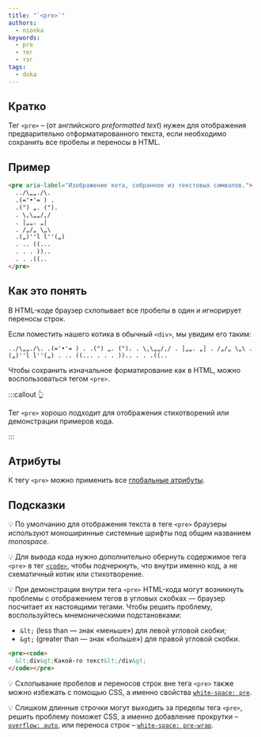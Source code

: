 ```yaml
---
title: "`<pre>`"
authors:
  - nionka
keywords:
  - pre
  - тег
  - тэг
tags:
  - doka
---
```


## Кратко

Тег `<pre>` – (от английского _preformatted text_) нужен для отображения предварительно отформатированного текста, если необходимо сохранить все пробелы и переносы в HTML.

## Пример

```html
<pre aria-label="Изображение кота, собранное из текстовых символов.">
  ../\„„./\.
  .(='•'= ) .
  .(") „. (").
  . \,\„„/,/
  . │„„. „│
  . /„/„ \„\
  .(„)''l l''(„)
  . .. ((...
  . . . ))..
  . . .((..
</pre>
```

## Как это понять

В HTML-коде браузер схлопывает все пробелы в один и игнорирует переносы строк.

Если поместить нашего котика в обычный `<div>`, мы увидим его таким:

```
../\„„./\. .(='•'= ) . .(") „. ("). . \,\„„/,/ . │„„. „│ . /„/„ \„\ .(„)''l l''(„) . .. ((... . . . )).. . . .((..
```

Чтобы сохранить изначальное форматирование как в HTML, можно воспользоваться тегом `<pre>`.

:::callout 👆

Тег `<pre>` хорошо подходит для отображения стихотворений или демонстрации примеров кода.

:::

## Атрибуты

К тегу `<pre>` можно применить все [глобальные атрибуты](/html/global-attrs).

## Подсказки

💡 По умолчанию для отображения текста в теге `<pre>` браузеры используют моноширинные системные шрифты под общим названием _monospace_.

💡 Для вывода кода нужно дополнительно обернуть содержимое тега `<pre>` в тег [`<code>`](/html/code), чтобы подчеркнуть, что внутри именно код, а не схематичный котик или стихотворение.

💡 При демонстрации внутри тега `<pre>` HTML-кода могут возникнуть проблемы с отображением тегов в угловых скобках — браузер посчитает их настоящими тегами. Чтобы решить проблему, воспользуйтесь мнемоническими подстановками:

- `&lt;` (less than — знак «меньше») для левой угловой скобки;
- `&gt;` (greater than — знак «больше») для правой угловой скобки.

```html
<pre><code>
  &lt;div&gt;Какой-то текст&lt;/div&gt;
</code></pre>
```

💡 Схлопывание пробелов и переносов строк вне тега `<pre>` также можно избежать с помощью CSS, а именно свойства [`white-space: pre`](/css/white-space).

💡 Слишком длинные строчки могут выходить за пределы тега `<pre>`, решить проблему поможет CSS, а именно добавление прокрутки – [`overflow: auto`](/css/overflow), или переноса строк – [`white-space: pre-wrap`](/css/white-space).
